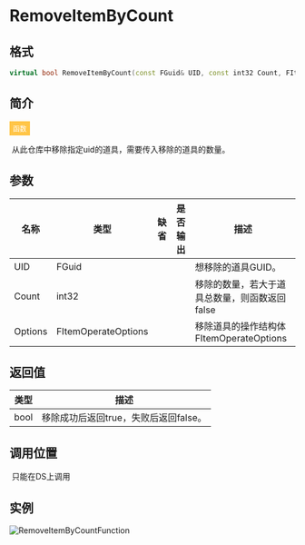 # RemoveItemByCount

## 格式

```C++
virtual bool RemoveItemByCount(const FGuid& UID, const int32 Count, FItemOperateOptions Options);
```

## 简介

<span style="padding: 4px 6px; font-size: 12px; display: inline-block; color: #FFFFFF; background: #FFC547;">函数</span>

​	从此仓库中移除指定uid的道具，需要传入移除的道具的数量。

## 参数

| 名称    | 类型                | 缺省 | 是否输出 | 描述                                          |
| ------- | ------------------- | ---- | -------- | --------------------------------------------- |
| UID     | FGuid               |      |          | 想移除的道具GUID。                            |
| Count   | int32               |      |          | 移除的数量，若大于道具总数量，则函数返回false |
| Options | FItemOperateOptions |      |          | 移除道具的操作结构体FItemOperateOptions       |

## 返回值

| 类型 | 描述                                  |
| ---- | ------------------------------------- |
| bool | 移除成功后返回true，失败后返回false。 |

## 调用位置

​	只能在DS上调用

## 实例

![RemoveItemByCountFunction](..\\..\\Resources\\RemoveItemByCountFunction.png)
